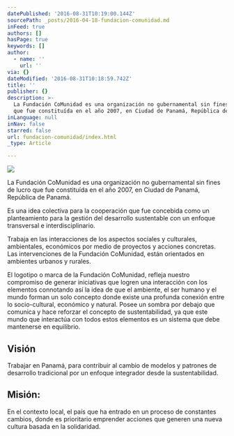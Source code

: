```yaml
---
datePublished: '2016-08-31T10:19:00.144Z'
sourcePath: _posts/2016-04-18-fundacion-comunidad.md
inFeed: true
authors: []
hasPage: true
keywords: []
author:
  - name: ''
    url: ''
via: {}
dateModified: '2016-08-31T10:18:59.742Z'
title: ''
publisher: {}
description: >-
  La Fundación CoMunidad es una organización no gubernamental sin fines de lucro
  que fue constituída en el año 2007, en Ciudad de Panamá, República de Panamá.
inLanguage: null
inNav: false
starred: false
url: fundacion-comunidad/index.html
_type: Article

---
```

![](https://s3-us-west-2.amazonaws.com/the-grid-img/p/521a7ff9af7c2087f99c04c16644129c94f38be0.jpg)

La Fundación CoMunidad es una organización no gubernamental sin fines de lucro que fue constituída en el año 2007, en Ciudad de Panamá, República de Panamá.

Es una idea colectiva para la cooperación que fue concebida como un planteamiento para la gestión del desarrollo sustentable con un enfoque transversal e interdisciplinario.

Trabaja en las interacciones de los aspectos sociales y culturales, ambientales, económicos por medio de proyectos y acciones concretas. Las intervenciones de la Fundación CoMunidad, están orientados en ambientes urbanos y rurales.

El logotipo o marca de la Fundación CoMunidad, refleja nuestro compromiso de generar iniciativas que logren una interacción con los elementos connotando así la idea de que el ambiente, el ser humano y el mundo forman un solo concepto donde existe una profunda conexión entre lo socio-cultural, económico y natural. Posee un sombra por debajo que comunica y hace reforzar el concepto de sustentabilidad, ya que este mundo que interactúa con todos estos elementos es un sistema que debe mantenerse en equilibrio.

## Visión

Trabajar en Panamá, para contribuir al cambio de modelos y patrones de desarrollo tradicional por un enfoque integrador desde la sustentabilidad.

## Misión:

En el contexto local, el país que ha entrado en un proceso de constantes cambios, donde es prioritario emprender acciones que generen una nueva cultura basada en la solidaridad.
